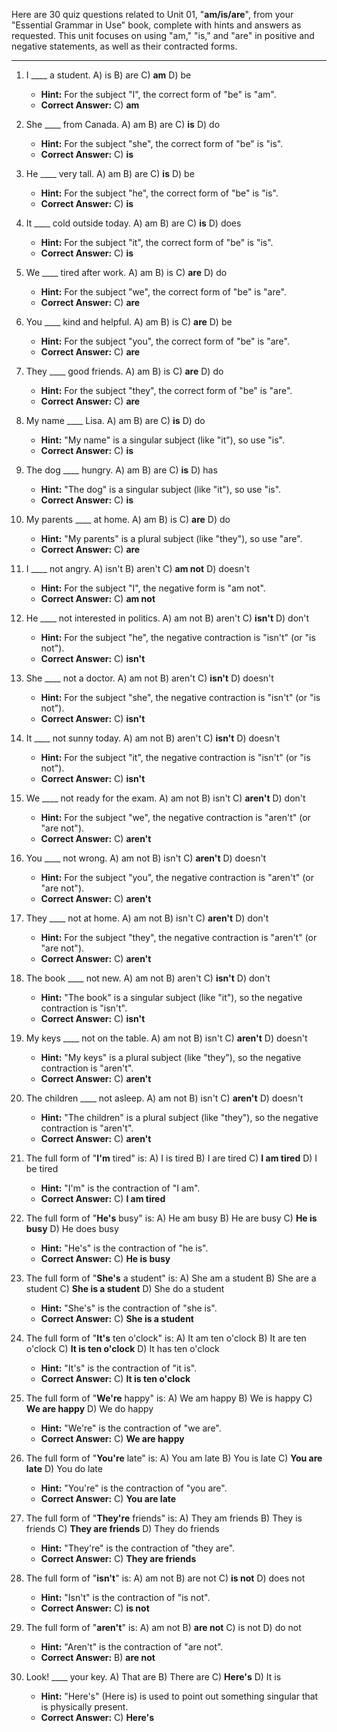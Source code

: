 Here are 30 quiz questions related to Unit 01, "**am/is/are**", from your "Essential Grammar in Use" book, complete with hints and answers as requested. This unit focuses on using "am," "is," and "are" in positive and negative statements, as well as their contracted forms.

***

1.  I ____ a student.
    A) is
    B) are
    C) **am**
    D) be
    *   **Hint:** For the subject "I", the correct form of "be" is "am".
    *   **Correct Answer:** C) **am**

2.  She ____ from Canada.
    A) am
    B) are
    C) **is**
    D) do
    *   **Hint:** For the subject "she", the correct form of "be" is "is".
    *   **Correct Answer:** C) **is**

3.  He ____ very tall.
    A) am
    B) are
    C) **is**
    D) be
    *   **Hint:** For the subject "he", the correct form of "be" is "is".
    *   **Correct Answer:** C) **is**

4.  It ____ cold outside today.
    A) am
    B) are
    C) **is**
    D) does
    *   **Hint:** For the subject "it", the correct form of "be" is "is".
    *   **Correct Answer:** C) **is**

5.  We ____ tired after work.
    A) am
    B) is
    C) **are**
    D) do
    *   **Hint:** For the subject "we", the correct form of "be" is "are".
    *   **Correct Answer:** C) **are**

6.  You ____ kind and helpful.
    A) am
    B) is
    C) **are**
    D) be
    *   **Hint:** For the subject "you", the correct form of "be" is "are".
    *   **Correct Answer:** C) **are**

7.  They ____ good friends.
    A) am
    B) is
    C) **are**
    D) do
    *   **Hint:** For the subject "they", the correct form of "be" is "are".
    *   **Correct Answer:** C) **are**

8.  My name ____ Lisa.
    A) am
    B) are
    C) **is**
    D) do
    *   **Hint:** "My name" is a singular subject (like "it"), so use "is".
    *   **Correct Answer:** C) **is**

9.  The dog ____ hungry.
    A) am
    B) are
    C) **is**
    D) has
    *   **Hint:** "The dog" is a singular subject (like "it"), so use "is".
    *   **Correct Answer:** C) **is**

10. My parents ____ at home.
    A) am
    B) is
    C) **are**
    D) do
    *   **Hint:** "My parents" is a plural subject (like "they"), so use "are".
    *   **Correct Answer:** C) **are**

11. I ____ not angry.
    A) isn't
    B) aren't
    C) **am not**
    D) doesn't
    *   **Hint:** For the subject "I", the negative form is "am not".
    *   **Correct Answer:** C) **am not**

12. He ____ not interested in politics.
    A) am not
    B) aren't
    C) **isn't**
    D) don't
    *   **Hint:** For the subject "he", the negative contraction is "isn't" (or "is not").
    *   **Correct Answer:** C) **isn't**

13. She ____ not a doctor.
    A) am not
    B) aren't
    C) **isn't**
    D) doesn't
    *   **Hint:** For the subject "she", the negative contraction is "isn't" (or "is not").
    *   **Correct Answer:** C) **isn't**

14. It ____ not sunny today.
    A) am not
    B) aren't
    C) **isn't**
    D) doesn't
    *   **Hint:** For the subject "it", the negative contraction is "isn't" (or "is not").
    *   **Correct Answer:** C) **isn't**

15. We ____ not ready for the exam.
    A) am not
    B) isn't
    C) **aren't**
    D) don't
    *   **Hint:** For the subject "we", the negative contraction is "aren't" (or "are not").
    *   **Correct Answer:** C) **aren't**

16. You ____ not wrong.
    A) am not
    B) isn't
    C) **aren't**
    D) doesn't
    *   **Hint:** For the subject "you", the negative contraction is "aren't" (or "are not").
    *   **Correct Answer:** C) **aren't**

17. They ____ not at home.
    A) am not
    B) isn't
    C) **aren't**
    D) don't
    *   **Hint:** For the subject "they", the negative contraction is "aren't" (or "are not").
    *   **Correct Answer:** C) **aren't**

18. The book ____ not new.
    A) am not
    B) aren't
    C) **isn't**
    D) don't
    *   **Hint:** "The book" is a singular subject (like "it"), so the negative contraction is "isn't".
    *   **Correct Answer:** C) **isn't**

19. My keys ____ not on the table.
    A) am not
    B) isn't
    C) **aren't**
    D) doesn't
    *   **Hint:** "My keys" is a plural subject (like "they"), so the negative contraction is "aren't".
    *   **Correct Answer:** C) **aren't**

20. The children ____ not asleep.
    A) am not
    B) isn't
    C) **aren't**
    D) doesn't
    *   **Hint:** "The children" is a plural subject (like "they"), so the negative contraction is "aren't".
    *   **Correct Answer:** C) **aren't**

21. The full form of "**I'm** tired" is:
    A) I is tired
    B) I are tired
    C) **I am tired**
    D) I be tired
    *   **Hint:** "I'm" is the contraction of "I am".
    *   **Correct Answer:** C) **I am tired**

22. The full form of "**He's** busy" is:
    A) He am busy
    B) He are busy
    C) **He is busy**
    D) He does busy
    *   **Hint:** "He's" is the contraction of "he is".
    *   **Correct Answer:** C) **He is busy**

23. The full form of "**She's** a student" is:
    A) She am a student
    B) She are a student
    C) **She is a student**
    D) She do a student
    *   **Hint:** "She's" is the contraction of "she is".
    *   **Correct Answer:** C) **She is a student**

24. The full form of "**It's** ten o'clock" is:
    A) It am ten o'clock
    B) It are ten o'clock
    C) **It is ten o'clock**
    D) It has ten o'clock
    *   **Hint:** "It's" is the contraction of "it is".
    *   **Correct Answer:** C) **It is ten o'clock**

25. The full form of "**We're** happy" is:
    A) We am happy
    B) We is happy
    C) **We are happy**
    D) We do happy
    *   **Hint:** "We're" is the contraction of "we are".
    *   **Correct Answer:** C) **We are happy**

26. The full form of "**You're** late" is:
    A) You am late
    B) You is late
    C) **You are late**
    D) You do late
    *   **Hint:** "You're" is the contraction of "you are".
    *   **Correct Answer:** C) **You are late**

27. The full form of "**They're** friends" is:
    A) They am friends
    B) They is friends
    C) **They are friends**
    D) They do friends
    *   **Hint:** "They're" is the contraction of "they are".
    *   **Correct Answer:** C) **They are friends**

28. The full form of "**isn't**" is:
    A) am not
    B) are not
    C) **is not**
    D) does not
    *   **Hint:** "Isn't" is the contraction of "is not".
    *   **Correct Answer:** C) **is not**

29. The full form of "**aren't**" is:
    A) am not
    B) **are not**
    C) is not
    D) do not
    *   **Hint:** "Aren't" is the contraction of "are not".
    *   **Correct Answer:** B) **are not**

30. Look! ____ your key.
    A) That are
    B) There are
    C) **Here's**
    D) It is
    *   **Hint:** "Here's" (Here is) is used to point out something singular that is physically present.
    *   **Correct Answer:** C) **Here's**